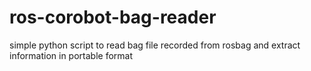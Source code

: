 ros-corobot-bag-reader
======================

simple python script to read bag file recorded from rosbag and extract information in portable format
